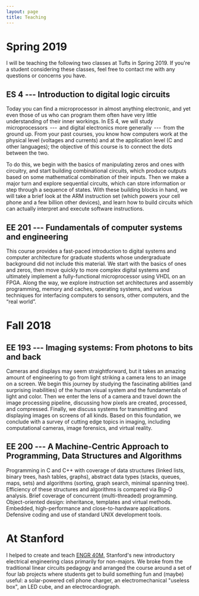 ```yaml
---
layout: page
title: Teaching
---
```


# Spring 2019

I will be teaching the following two classes at Tufts in Spring 2019.  If you're a student considering these classes, feel free to contact me with any questions or concerns you have.

## ES 4 --- Introduction to digital logic circuits
Today you can find a microprocessor in almost anything electronic, and yet even those of us who can program them often have very little understanding of their inner workings. In ES 4, we will study microprocessors  ---  and digital electronics more generally  ---  from the ground up. From your past courses, you know how computers work at the physical level (voltages and currents) and at the application level (C and other languages); the objective of this course is to connect the dots between the two.

To do this, we begin with the basics of manipulating zeros and ones with circuitry, and start building combinational circuits, which produce outputs based on some mathematical combination of their inputs. Then we make a major turn and explore sequential circuits, which can store information or step through a sequence of states. With these building blocks in hand, we will take a brief look at the ARM instruction set (which powers your cell phone and a few billion other devices), and learn how to build circuits which can actually interpret and execute software instructions.

## EE 201 --- Fundamentals of computer systems and engineering
This course provides a fast-paced introduction to digital systems and computer architecture for graduate students whose undergraduate background did not include this material. We start with the basics of ones and zeros, then move quickly to more complex digital systems and ultimately implement a fully-functional microprocessor using VHDL on an FPGA. Along the way, we explore instruction set architectures and assembly programming, memory and caches, operating systems, and various techniques for interfacing computers to sensors, other computers, and the “real world”.


# Fall 2018

## EE 193 --- Imaging systems: From photons to bits and back
Cameras and displays may seem straightforward, but it takes an amazing amount of engineering to go from light striking a camera lens to an image on a screen.  We begin this journey by studying the fascinating abilities (and surprising inabilities) of the human visual system and the fundamentals of light and color.  Then we enter the lens of a camera and travel down the image processing pipeline, discussing how pixels are created, processed, and compressed.  Finally, we discuss systems for transmitting and displaying images on screens of all kinds.  Based on this foundation, we conclude with a survey of cutting edge topics in imaging, including computational cameras, image forensics, and virtual reality.

## EE 200 --- A Machine-Centric Approach to Programming, Data Structures and Algorithms
Programming in C and C++ with coverage of data structures (linked lists, binary trees, hash tables, graphs), abstract data types (stacks, queues, maps, sets) and algorithms (sorting, graph search, minimal spanning tree). Efficiency of these structures and algorithms is compared via Big-O analysis. Brief coverage of concurrent (multi-threaded) programming. Object-oriented design: inheritance, templates and virtual methods. Embedded, high-performance and close-to-hardware applications. Defensive coding and use of standard UNIX development tools. 

# At Stanford
I helped to create and teach [ENGR 40M](http://engr40m.stanford.edu), Stanford's new introductory electrical engineering class primarily for non-majors.
We broke from the traditional linear circuits pedagogy and arranged the course around a set of four lab projects where students get to build something fun and (maybe) useful: a solar-powered cell phone charger, an electromechanical "useless box", an LED cube, and an electrocardiograph.

